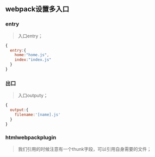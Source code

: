 ## webpack设置多入口

### entry
> 入口entry；
```javascript
{
  entry:{
    home:"home.js",
    index:"index.js"
  }
}
```
### 出口
> 入口outputy；
```javascript
{
  output:{
    filename:'[name].js'
  }
}
```
### htmlwebpackplugin
> 我们引用的时候注意有一个thunk字段，可以引用自身需要的文件；
